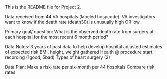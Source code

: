 This is the README file for Project 2.

Data received from 44 VA hospitals (labeled hospcode).
VA investigators want to know if the death rate (death30) is unusually high OR low. 

Primary goal/ question: What is the observed death rate from surgery at each hospital for the most recent 6 month period?  

Data Notes:
3 years of past data to help develop hospital adjusted estimates of expected risk
BMI, height, weight gathered
Health @ procedure start recording (1good, 5bad)
Types of heart surgery (2)

Data Plan:
Make a risk-rate per six-month per 44 hospitals
Compare risk rates  

	 